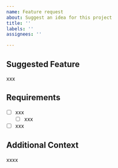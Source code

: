 ```yaml
---
name: Feature request
about: Suggest an idea for this project
title: ''
labels: ''
assignees: ''

---
```


## Suggested Feature 
xxx

## Requirements 
- [ ] xxx
    - [ ] xxx
- [ ] xxx

## Additional Context
xxxx
